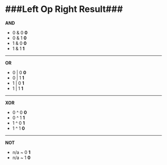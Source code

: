 # ###Left	Op	Right	Result### #
**AND**
			
- 0	&	0	**0**
- 0	&	1	**0**
- 1	&	0	**0**
- 1	&	1	**1**

----------

**OR**	
		
- 0	|	0	**0**
- 0	|	1	**1**
- 1	|	0	**1**
- 1	|	1	**1**

----------
**XOR**			

- 0	^	0	**0**
- 0	^	1	**1**
- 1	^	0	**1**
- 1	^	1	**0**



----------
**NOT**	
		
- n/a	~	0	**1**
- n/a	~	1	**0**
